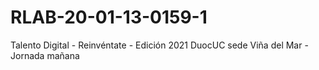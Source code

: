 # RLAB-20-01-13-0159-1
Talento Digital - Reinvéntate - Edición 2021 DuocUC sede Viña del Mar - Jornada mañana
